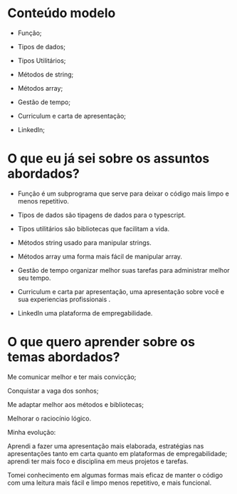 # Conteúdo modelo 

* Função;

* Tipos de dados; 

* Tipos Utilitários; 

* Métodos de string; 

* Métodos array; 

* Gestão de tempo; 

* Curriculum e carta de apresentação; 

* LinkedIn; 

# O que eu já sei sobre os assuntos abordados? 

- Função é um subprograma que serve para deixar o código mais limpo e menos repetitivo. 

- Tipos de dados são tipagens de dados para o typescript. 

- Tipos utilitários são bibliotecas que facilitam a vida. 

- Métodos string usado para manipular strings. 

- Métodos array uma forma mais fácil de manipular array. 

- Gestão de tempo organizar melhor suas tarefas para administrar melhor seu tempo. 

- Curriculum e carta par apresentação, uma apresentação sobre você e sua experiencias profissionais . 

- LinkedIn uma plataforma de empregabilidade. 

 

# O que quero aprender sobre os temas abordados? 

Me comunicar melhor e ter mais convicção; 

Conquistar a vaga dos sonhos; 

Me adaptar melhor aos métodos e bibliotecas; 

Melhorar o raciocínio lógico. 

Minha evolução: 

Aprendi a fazer uma apresentação mais elaborada, estratégias nas apresentações tanto em carta quanto em plataformas de empregabilidade; aprendi ter mais foco e disciplina em meus projetos e tarefas.  

Tomei conhecimento em algumas formas mais eficaz de manter o código com uma leitura mais fácil e limpo menos repetitivo, e mais funcional.  

